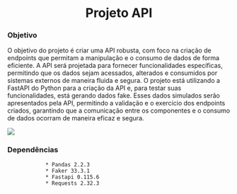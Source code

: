 <h1 align="center">Projeto API</h1>

### Objetivo

O objetivo do projeto é criar uma API robusta, com foco na criação de endpoints que permitam a manipulação e o consumo de dados de forma eficiente. A API será projetada para fornecer funcionalidades específicas, permitindo que os dados sejam acessados, alterados e consumidos por sistemas externos de maneira fluida e segura. O projeto está utilizando a FastAPI do Python para a criação da API e, para testar suas funcionalidades, está gerando dados fake. Esses dados simulados serão apresentados pela API, permitindo a validação e o exercício dos endpoints criados, garantindo que a comunicação entre os componentes e o consumo de dados ocorram de maneira eficaz e segura.

![](https://dkrn4sk0rn31v.cloudfront.net/uploads/2020/11/consumindo-api-python.png)


### Dependências
                
                * Pandas 2.2.3
                * Faker 33.3.1
                * Fastapi 0.115.6
                * Requests 2.32.3